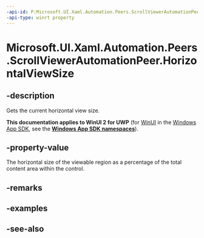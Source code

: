 ```yaml
---
-api-id: P:Microsoft.UI.Xaml.Automation.Peers.ScrollViewerAutomationPeer.HorizontalViewSize
-api-type: winrt property
---
```


<!-- Property syntax
public double HorizontalViewSize { get; }
-->

# Microsoft.UI.Xaml.Automation.Peers.ScrollViewerAutomationPeer.HorizontalViewSize

## -description
Gets the current horizontal view size.

**This documentation applies to WinUI 2 for UWP** (for [WinUI](/windows/apps/winui/winui3/) in the [Windows App SDK](/windows/apps/windows-app-sdk/), see the **[Windows App SDK namespaces](/windows/windows-app-sdk/api/winrt/)**).

## -property-value
The horizontal size of the viewable region as a percentage of the total content area within the control.

## -remarks

## -examples

## -see-also
